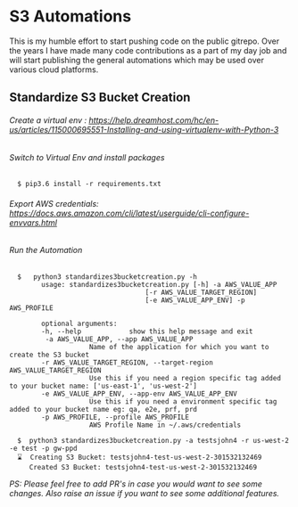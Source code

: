 # S3 Automations

This is my humble effort to start pushing code on the public gitrepo. Over the years I have made many code contributions
as a part of my day job and will start publishing the general automations which may be used over various cloud platforms.

## Standardize S3 Bucket Creation

######  Create a virtual env : https://help.dreamhost.com/hc/en-us/articles/115000695551-Installing-and-using-virtualenv-with-Python-3

######  Switch to Virtual Env and install packages


      $ pip3.6 install -r requirements.txt 


###### Export AWS credentials: https://docs.aws.amazon.com/cli/latest/userguide/cli-configure-envvars.html       
            
###### Run the Automation

      $   python3 standardizes3bucketcreation.py -h
            usage: standardizes3bucketcreation.py [-h] -a AWS_VALUE_APP
                                      [-r AWS_VALUE_TARGET_REGION]
                                      [-e AWS_VALUE_APP_ENV] -p AWS_PROFILE

            optional arguments:
            -h, --help            show this help message and exit
             -a AWS_VALUE_APP, --app AWS_VALUE_APP
                        Name of the application for which you want to create the S3 bucket
            -r AWS_VALUE_TARGET_REGION, --target-region AWS_VALUE_TARGET_REGION
                        Use this if you need a region specific tag added to your bucket name: ['us-east-1', 'us-west-2']
            -e AWS_VALUE_APP_ENV, --app-env AWS_VALUE_APP_ENV
                        Use this if you need a environment specific tag added to your bucket name eg: qa, e2e, prf, prd
            -p AWS_PROFILE, --profile AWS_PROFILE
                        AWS Profile Name in ~/.aws/credentials
      
      $  python3 standardizes3bucketcreation.py -a testsjohn4 -r us-west-2 -e test -p gw-ppd
      ⌛  Creating S3 Bucket: testsjohn4-test-us-west-2-301532132469
         Created S3 Bucket: testsjohn4-test-us-west-2-301532132469

_PS: Please feel free to add PR's in case you would want to see some changes. Also raise an issue if you want to see some 
additional features._